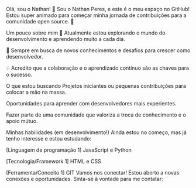 Olá, sou o Nathan! 👋
Sou o Nathan Peres, e este é o meu espaço no GitHub! Estou super animado para começar minha jornada de contribuições para a comunidade open source. 🚀

Um pouco sobre mim
🔭 Atualmente estou explorando o mundo do desenvolvimento e aprendendo muito a cada dia.

🌱 Sempre em busca de novos conhecimentos e desafios para crescer como desenvolvedor.

💡 Acredito que a colaboração e o aprendizado contínuo são as chaves para o sucesso.

O que estou buscando
Projetos iniciantes ou pequenas contribuições para colocar a mão na massa.

Oportunidades para aprender com desenvolvedores mais experientes.

Fazer parte de uma comunidade que valoriza a troca de conhecimento e o apoio mútuo.

Minhas habilidades (em desenvolvimento!)
Ainda estou no começo, mas já tenho interesse e estou estudando:

[Linguagem de programação 1] JavaScript e Python

[Tecnologia/Framework 1] HTML e CSS

[Ferramenta/Conceito 1] GIT
Vamos nos conectar!
Estou aberto a novas conexões e oportunidades. Sinta-se à vontade para me contatar:
